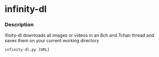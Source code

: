 # infinity-dl
### Description
ifinity-dl downloads all images or videos in an 8ch and 7chan thread and saves them on your current working directory
```
infinity-dl.py [URL]
```
